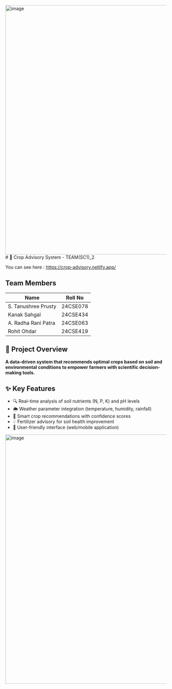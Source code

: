 <img width="1170" height="780" alt="image" src="https://github.com/user-attachments/assets/79b3dcf3-9d92-4ba0-abcc-0d993522cf77" /># 🌱 Crop Advisory System - TEAM(SC1)_2

You can see here : https://crop-advisory.netlify.app/

## Team Members

| Name                     | Roll No    
|--------------------------|------------|
| S. Tanushree Prusty      | 24CSE078   
| Kanak Sahgal             | 24CSE434   
| A. Radha Rani Patra      | 24CSE063   
| Rohit Ohdar              | 24CSE419   

## 📌 Project Overview

**A data-driven system that recommends optimal crops based on soil and environmental conditions to empower farmers with scientific decision-making tools.**

## ✨ Key Features

- 🔍 Real-time analysis of soil nutrients (N, P, K) and pH levels
- 🌦️ Weather parameter integration (temperature, humidity, rainfall)
- 🌾 Smart crop recommendations with confidence scores
- 💡 Fertilizer advisory for soil health improvement
- 📱 User-friendly interface (web/mobile application)


<img width="1170" height="780" alt="image" src="https://github.com/user-attachments/assets/9cbe5cad-196d-41cb-8040-75c022591241" />
